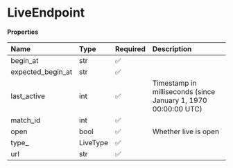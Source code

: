 # LiveEndpoint

**Properties**

| Name              | Type     | Required | Description                                                    |
| :---------------- | :------- | :------- | :------------------------------------------------------------- |
| begin_at          | str      | ✅       |                                                                |
| expected_begin_at | str      | ✅       |                                                                |
| last_active       | int      | ✅       | Timestamp in milliseconds (since January 1, 1970 00:00:00 UTC) |
| match_id          | int      | ✅       |                                                                |
| open              | bool     | ✅       | Whether live is open                                           |
| type\_            | LiveType | ✅       |                                                                |
| url               | str      | ✅       |                                                                |

<!-- This file was generated by liblab | https://liblab.com/ -->
